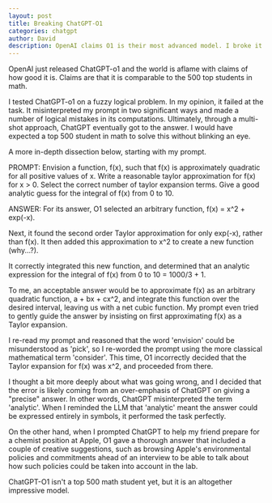 ```yaml
---
layout: post
title: Breaking ChatGPT-O1
categories: chatgpt
author: David
description: OpenAI claims O1 is their most advanced model. I broke it on a simple math problem.
---
```


OpenAI just released ChatGPT-o1 and the world is aflame with claims of how good it is. Claims are that it is comparable to the 500 top students in math. 

I tested ChatGPT-o1 on a fuzzy logical problem. In my opinion, it failed at the task. It misinterpreted my prompt in two significant ways and made a number of logical mistakes in its computations. Ultimately, through a multi-shot approach, ChatGPT eventually got to the answer. I would have expected a top 500 student in math to solve this without blinking an eye.

A more in-depth dissection below, starting with my prompt.

PROMPT:
Envision a function, f(x), such that f(x) is approximately quadratic for all positive values of x. Write a reasonable taylor approximation for f(x) for x > 0. Select the correct number of taylor expansion terms. Give a good analytic guess for the integral of f(x) from 0 to 10.

ANSWER:
For its answer, O1 selected an arbitrary function, f(x) = x^2 + exp(-x).

Next, it found the second order Taylor approximation for only exp(-x), rather than f(x). It then added this approximation to x^2 to create a new function (why...?).

It correctly integrated this new function, and determined that an analytic expression for the integral of f(x) from 0 to 10 = 1000/3 + 1.

To me, an acceptable answer would be to approximate f(x) as an arbitrary quadratic function, a + bx + cx^2, and integrate this function over the desired interval, leaving us with a net cubic function. My prompt even tried to gently guide the answer by insisting on first approximating f(x) as a Taylor expansion. 

I re-read my prompt and reasoned that the word 'envision' could be misunderstood as 'pick', so I re-worded the prompt using the more classical mathematical term 'consider'. This time, O1 incorrectly decided that the Taylor expansion for f(x) was x^2, and proceeded from there.

I thought a bit more deeply about what was going wrong, and I decided that the error is likely coming from an over-emphasis of ChatGPT on giving a "precise" answer. In other words, ChatGPT misinterpreted the term 'analytic'. When I reminded the LLM that 'analytic' meant the answer could be expressed entirely in symbols, it performed the task perfectly.

On the other hand, when I prompted ChatGPT to help my friend prepare for a chemist position at Apple, O1 gave a thorough answer that included a couple of creative suggestions, such as browsing Apple's environmental policies and commitments ahead of an interview to be able to talk about how such policies could be taken into account in the lab.

ChatGPT-O1 isn't a top 500 math student yet, but it is an altogether impressive model.
